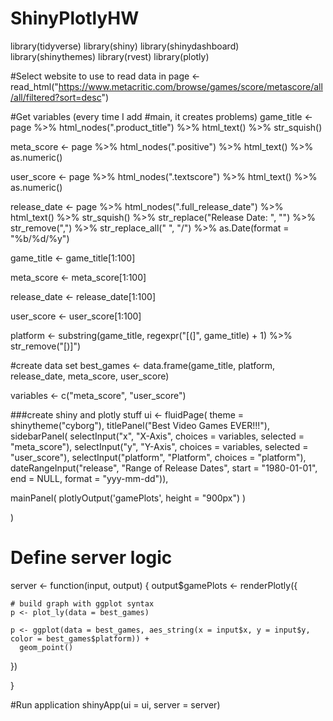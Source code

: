 # ShinyPlotlyHW
library(tidyverse)
library(shiny)
library(shinydashboard)
library(shinythemes)
library(rvest)
library(plotly)

#Select website to use to read data in
page <- read_html("https://www.metacritic.com/browse/games/score/metascore/all/all/filtered?sort=desc")

#Get variables (every time I add #main, it creates problems)
game_title <- page %>%
  html_nodes(".product_title") %>%
  html_text() %>%
  str_squish()

meta_score <- page %>%
  html_nodes(".positive") %>%
  html_text() %>%
  as.numeric()

user_score <- page %>%
  html_nodes(".textscore") %>%
  html_text() %>%
  as.numeric()

release_date <- page %>%
  html_nodes(".full_release_date") %>%
  html_text() %>%
  str_squish() %>%
  str_replace("Release Date: ", "") %>%
  str_remove(",") %>%
  str_replace_all(" ", "/") %>%
  as.Date(format = "%b/%d/%y")


game_title <- game_title[1:100]

meta_score <- meta_score[1:100]

release_date <- release_date[1:100]

user_score <- user_score[1:100]

platform <- substring(game_title, regexpr("[(]", game_title) + 1) %>%
  str_remove("[)]")

#create data set
best_games <- data.frame(game_title, platform, release_date, meta_score, user_score)

variables <- c("meta_score", "user_score")

###create shiny and plotly stuff
ui <- fluidPage(
  theme = shinytheme("cyborg"), 
  titlePanel("Best Video Games EVER!!!"),
  sidebarPanel(
    selectInput("x", "X-Axis", choices = variables, selected = "meta_score"),
    selectInput("y", "Y-Axis", choices = variables, selected = "user_score"),
    selectInput("platform", "Platform", choices = "platform"),
    dateRangeInput("release", "Range of Release Dates", start = "1980-01-01",
                   end = NULL, format = "yyy-mm-dd")),

  mainPanel(
    plotlyOutput('gamePlots', height = "900px")
  )
                
)

# Define server logic 
server <- function(input, output) {
  output$gamePlots <- renderPlotly({
    
    # build graph with ggplot syntax
    p <- plot_ly(data = best_games)
    
    p <- ggplot(data = best_games, aes_string(x = input$x, y = input$y, color = best_games$platform)) + 
      geom_point()
    
    
  })
  
}

#Run application
shinyApp(ui = ui, server = server)
